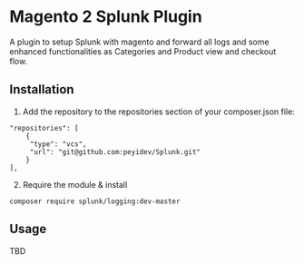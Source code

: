 # Magento 2 Splunk Plugin

A plugin to setup Splunk with magento and forward all logs and some enhanced functionalities as Categories and Product view and checkout flow.

## Installation

1. Add the repository to the repositories section of your composer.json file:
```
"repositories": [
    {
     "type": "vcs",
     "url": "git@github.com:peyidev/Splunk.git"
    }
],
```
2. Require the module & install

```
composer require splunk/logging:dev-master
```

## Usage

TBD